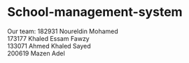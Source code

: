 # School-management-system
Our team:
182931	Noureldin Mohamed		
173177	Khaled Essam Fawzy		
133071	Ahmed Khaled Sayed 		
200619	Mazen Adel		
